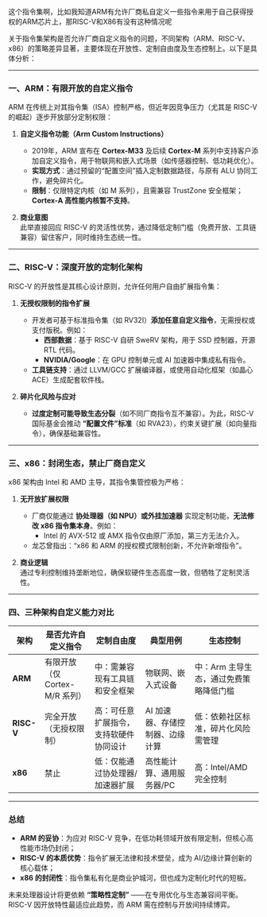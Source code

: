 这个指令集啊，比如我知道ARM有允许厂商私自定义一些指令来用于自己获得授权的ARM芯片上，那RISC-V和X86有没有这种情况呢

关于指令集架构是否允许厂商自定义指令的问题，不同架构（ARM、RISC-V、x86）的策略差异显著，主要体现在开放性、定制自由度及生态控制上。以下是具体分析：

---

###  一、**ARM：有限开放的自定义指令**
ARM 在传统上对其指令集（ISA）控制严格，但近年因竞争压力（尤其是 RISC-V 的崛起）逐步开放部分定制权限：
1. **自定义指令功能（Arm Custom Instructions）**  
   - 2019年，ARM 宣布在 **Cortex-M33** 及后续 **Cortex-M** 系列中支持客户添加自定义指令，用于物联网和嵌入式场景（如传感器控制、低功耗优化）。
   - **实现方式**：通过预留的“配置空间”插入定制数据路径，与原有 ALU 协同工作，避免碎片化。
   - **限制**：仅限特定内核（如 M 系列），且需兼容 TrustZone 安全框架；**Cortex-A 高性能内核暂不支持**。

2. **商业意图**  
   此举直接回应 RISC-V 的灵活性优势，通过降低定制门槛（免费开放、工具链兼容）留住客户，同时维持生态统一性。

---

###  二、**RISC-V：深度开放的定制化架构**
RISC-V 的开放性是其核心设计原则，允许任何用户自由扩展指令集：
1. **无授权限制的指令扩展**  
   - 开发者可基于标准指令集（如 RV32I）**添加任意自定义指令**，无需授权或支付版税。例如：
     - **西部数据**：基于 RISC-V 自研 SweRV 架构，用于 SSD 控制器，开源 RTL 代码。
     - **NVIDIA/Google**：在 GPU 控制单元或 AI 加速器中集成私有指令。
   - **工具链支持**：通过 LLVM/GCC 扩展编译器，或使用自动化框架（如晶心 ACE）生成配套软件栈。

2. **碎片化风险与应对**  
   - **过度定制可能导致生态分裂**（如不同厂商指令互不兼容）。为此，RISC-V 国际基金会推动 **“配置文件”标准**（如 RVA23），约束关键扩展（如向量指令），确保基础兼容性。

---

###  三、**x86：封闭生态，禁止厂商自定义**
x86 架构由 Intel 和 AMD 主导，其指令集管控极为严格：
1. **无开放扩展权限**  
   - 厂商仅能通过 **协处理器（如 NPU）或外挂加速器** 实现定制功能，**无法修改 x86 指令集本身**。例如：
     - Intel 的 AVX-512 或 AMX 指令仅由原厂添加，第三方无法介入。
   - 龙芯曾指出：“x86 和 ARM 的授权模式限制创新，不允许新增指令”。

2. **商业逻辑**  
   通过专利控制维持垄断地位，确保软硬件生态高度一致，但牺牲了定制灵活性。

---

###  四、**三种架构自定义能力对比**

| **架构**     | **是否允许自定义指令**             | **定制自由度**           | **典型用例**          | **生态控制**              |
| ---------- | ------------------------- | ------------------- | ----------------- | --------------------- |
| **ARM**    | 有限开放<br>（仅 Cortex-M/R 系列） | 中：需兼容现有工具链和安全框架     | 物联网、嵌入式设备         | 中：Arm 主导生态，通过免费策略降低门槛 |
| **RISC-V** | 完全开放<br>（无授权限制）           | 高：可任意扩展指令，支持软硬件协同设计 | AI 加速器、存储控制器、边缘计算 | 低：依赖社区标准，碎片化风险需管理     |
| **x86**    |  禁止                       | 低：仅能通过协处理器/加速器扩展    | 高性能计算、通用服务器/PC    | 高：Intel/AMD 完全控制      |

---

###  总结
- **ARM 的妥协**：为应对 RISC-V 竞争，在低功耗领域开放有限定制，但核心高性能市场仍封闭；  
- **RISC-V 的本质优势**：指令扩展无法律和技术壁垒，成为 AI/边缘计算创新的核心载体；  
- **x86 的封闭性**：指令集私有化是商业护城河，但也成为定制化时代的短板。  

未来处理器设计将更依赖 **“策略性定制”** ——在专用优化与生态兼容间平衡。RISC-V 因开放特性最适应此趋势，而 ARM 需在控制与开放间持续博弈。